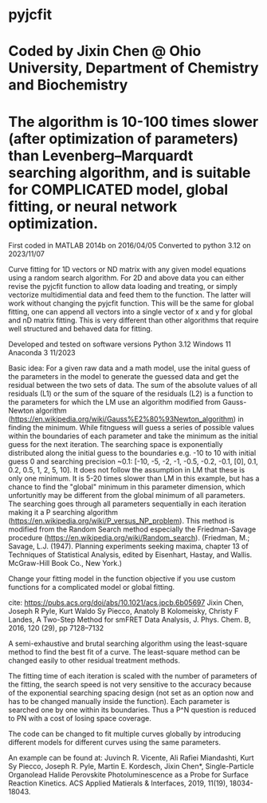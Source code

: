 # pyjcfit
# Coded by Jixin Chen @ Ohio University, Department of Chemistry and Biochemistry
# The algorithm is 10-100 times slower (after optimization of parameters) than Levenberg–Marquardt searching algorithm, and is suitable for COMPLICATED model, global fitting, or neural network optimization.
First coded in MATLAB 2014b on 2016/04/05
Converted to python 3.12 on 2023/11/07

Curve fitting for 1D vectors or ND matrix with any given model equations using a random search algorithm. 
For 2D and above data you can either revise the pyjcfit function to allow data loading and treating, or simply vectorize multidimential data and feed them to the function. The latter will work without changing the pyjcfit function. This will be the same for global fitting, one can append all vectors into a single vector of x and y for global and nD matrix fitting. This is very different than other algorithms that require well structured and behaved data for fitting.

Developed and tested on software versions
Python 3.12
Windows 11
Anaconda 3 11/2023

Basic idea: 
For a given raw data and a math model, use the inital guess of the parameters in the model to generate the guessed data and get the residual between the two sets of data.
The sum of the absolute values of all residuals (L1) or the sum of the square of the residuals (L2) is a function to the parameters for which the LM use an algorithm modified from Gauss-Newton algorithm (https://en.wikipedia.org/wiki/Gauss%E2%80%93Newton_algorithm) in finding the minimum. While fitnguess will guess a series of possible values within the boundaries of each parameter and take the minimum as the initial guess for the next iteration. The searching space is exponentially distributed along the initial guess to the boundaries e.g. -10 to 10 with initial guess 0 and searching precision ~0.1: [-10, -5, -2, -1, -0.5, -0.2, -0.1, [0], 0.1, 0.2, 0.5, 1, 2, 5, 10]. It does not follow the assumption in LM that these is only one minimum. It is 5-20 times slower than LM in this example, but has a chance to find the "global" minimum in this parameter dimension, which unfortunitly may be different from the global minimum of all parameters. The searching goes through all parameters sequentially in each iteration making it a P searching algorithm (https://en.wikipedia.org/wiki/P_versus_NP_problem). 
This method is modified from the Random Search method especially the Friedman-Savage procedure (https://en.wikipedia.org/wiki/Random_search). (Friedman, M.; Savage, L.J. (1947). Planning experiments seeking maxima, chapter 13 of Techniques of Statistical Analysis, edited by Eisenhart, Hastay, and Wallis. McGraw-Hill Book Co., New York.)

Change your fitting model in the function objective if you use custom functions for a complicated model or global fitting.

cite:
https://pubs.acs.org/doi/abs/10.1021/acs.jpcb.6b05697
Jixin Chen, Joseph R Pyle, Kurt Waldo Sy Piecco, Anatoly B Kolomeisky, Christy F Landes, A Two-Step Method for smFRET Data Analysis, J. Phys. Chem. B, 2016, 120 (29), pp 7128–7132

A semi-exhaustive and brutal searching algorithm using the least-square method to find the best fit of a curve. The least-square method can be changed easily to other residual treatment methods.

The fitting time of each iteration is scaled with the number of parameters of the fitting, the search speed is not very sensitive to the accuracy because of the exponential searching spacing design (not set as an option now and has to be changed manually inside the function). Each parameter is searched one by one within its boundaries. Thus a P^N question is reduced to PN with a cost of losing space coverage.

The code can be changed to fit multiple curves globally by introducing different models for different curves using the same parameters.

An example can be found at:
Juvinch R. Vicente, Ali Rafiei Miandashti, Kurt Sy Piecco, Joseph R. Pyle, Martin E. Kordesch, Jixin Chen*, Single-Particle Organolead Halide Perovskite Photoluminescence as a Probe for Surface Reaction Kinetics. ACS Applied Matierals & Interfaces, 2019, 11(19), 18034-18043.
